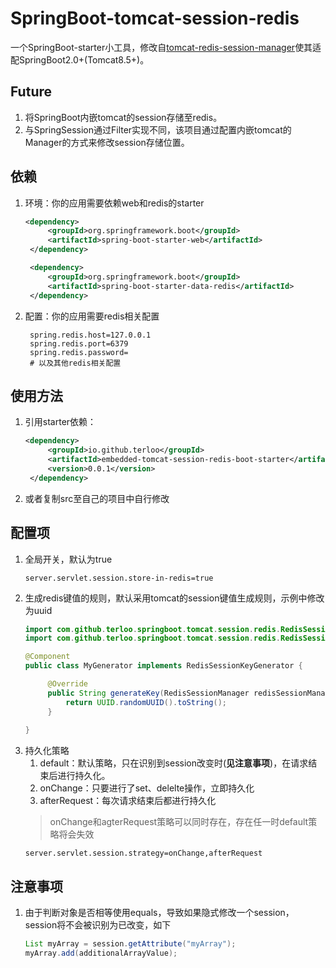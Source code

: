 # SpringBoot-tomcat-session-redis

一个SpringBoot-starter小工具，修改自[tomcat-redis-session-manager](https://github.com/jcoleman/tomcat-redis-session-manager)使其适配SpringBoot2.0+(Tomcat8.5+)。

## Future
1. 将SpringBoot内嵌tomcat的session存储至redis。
2. 与SpringSession通过Filter实现不同，该项目通过配置内嵌tomcat的Manager的方式来修改session存储位置。

## 依赖
1. 环境：你的应用需要依赖web和redis的starter
   ```xml
   <dependency>
        <groupId>org.springframework.boot</groupId>
        <artifactId>spring-boot-starter-web</artifactId>
    </dependency>

    <dependency>
        <groupId>org.springframework.boot</groupId>
        <artifactId>spring-boot-starter-data-redis</artifactId>
    </dependency>
   ```
2. 配置：你的应用需要redis相关配置
   ```properties
    spring.redis.host=127.0.0.1
    spring.redis.port=6379
    spring.redis.password=
    # 以及其他redis相关配置
   ```

## 使用方法
1. 引用starter依赖：
   ```xml
   <dependency>
        <groupId>io.github.terloo</groupId>
        <artifactId>embedded-tomcat-session-redis-boot-starter</artifactId>
        <version>0.0.1</version>
    </dependency>
   ```
2. 或者复制src至自己的项目中自行修改

## 配置项
1. 全局开关，默认为true
   ```properties
   server.servlet.session.store-in-redis=true
   ```
2. 生成redis键值的规则，默认采用tomcat的session键值生成规则，示例中修改为uuid
   ```java
   import com.github.terloo.springboot.tomcat.session.redis.RedisSessionKeyGenerator;
   import com.github.terloo.springboot.tomcat.session.redis.RedisSessionManager;
   
   @Component
   public class MyGenerator implements RedisSessionKeyGenerator {

        @Override
        public String generateKey(RedisSessionManager redisSessionManager, String requestedSessionId) {
            return UUID.randomUUID().toString();
        }
        
   }
   ```
3. 持久化策略
   1. default：默认策略，只在识别到session改变时(**见注意事项**)，在请求结束后进行持久化。
   2. onChange：只要进行了set、delelte操作，立即持久化
   3. afterRequest：每次请求结束后都进行持久化
   > onChange和agterRequest策略可以同时存在，存在任一时default策略将会失效
   ```properties
   server.servlet.session.strategy=onChange,afterRequest
   ```

## 注意事项
1. 由于判断对象是否相等使用equals，导致如果隐式修改一个session，session将不会被识别为已改变，如下
   ```java
   List myArray = session.getAttribute("myArray");
   myArray.add(additionalArrayValue);
   ```